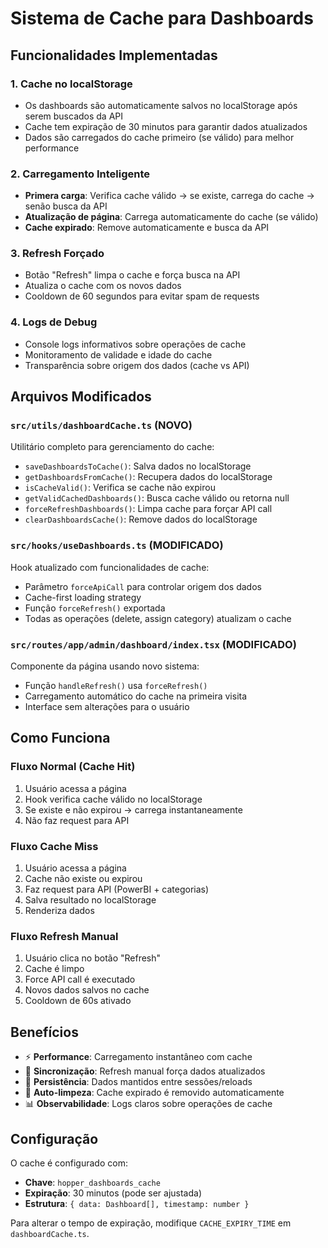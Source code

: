 # Sistema de Cache para Dashboards

## Funcionalidades Implementadas

### 1. Cache no localStorage
- Os dashboards são automaticamente salvos no localStorage após serem buscados da API
- Cache tem expiração de 30 minutos para garantir dados atualizados
- Dados são carregados do cache primeiro (se válido) para melhor performance

### 2. Carregamento Inteligente
- **Primera carga**: Verifica cache válido → se existe, carrega do cache → senão busca da API
- **Atualização de página**: Carrega automaticamente do cache (se válido)
- **Cache expirado**: Remove automaticamente e busca da API

### 3. Refresh Forçado
- Botão "Refresh" limpa o cache e força busca na API
- Atualiza o cache com os novos dados
- Cooldown de 60 segundos para evitar spam de requests

### 4. Logs de Debug
- Console logs informativos sobre operações de cache
- Monitoramento de validade e idade do cache
- Transparência sobre origem dos dados (cache vs API)

## Arquivos Modificados

### `src/utils/dashboardCache.ts` (NOVO)
Utilitário completo para gerenciamento do cache:
- `saveDashboardsToCache()`: Salva dados no localStorage
- `getDashboardsFromCache()`: Recupera dados do localStorage  
- `isCacheValid()`: Verifica se cache não expirou
- `getValidCachedDashboards()`: Busca cache válido ou retorna null
- `forceRefreshDashboards()`: Limpa cache para forçar API call
- `clearDashboardsCache()`: Remove dados do localStorage

### `src/hooks/useDashboards.ts` (MODIFICADO)
Hook atualizado com funcionalidades de cache:
- Parâmetro `forceApiCall` para controlar origem dos dados
- Cache-first loading strategy
- Função `forceRefresh()` exportada
- Todas as operações (delete, assign category) atualizam o cache

### `src/routes/app/admin/dashboard/index.tsx` (MODIFICADO)
Componente da página usando novo sistema:
- Função `handleRefresh()` usa `forceRefresh()`
- Carregamento automático do cache na primeira visita
- Interface sem alterações para o usuário

## Como Funciona

### Fluxo Normal (Cache Hit)
1. Usuário acessa a página
2. Hook verifica cache válido no localStorage
3. Se existe e não expirou → carrega instantaneamente
4. Não faz request para API

### Fluxo Cache Miss
1. Usuário acessa a página
2. Cache não existe ou expirou
3. Faz request para API (PowerBI + categorias)
4. Salva resultado no localStorage
5. Renderiza dados

### Fluxo Refresh Manual
1. Usuário clica no botão "Refresh"
2. Cache é limpo
3. Force API call é executado
4. Novos dados salvos no cache
5. Cooldown de 60s ativado

## Benefícios

- ⚡ **Performance**: Carregamento instantâneo com cache
- 🔄 **Sincronização**: Refresh manual força dados atualizados  
- 💾 **Persistência**: Dados mantidos entre sessões/reloads
- 🧹 **Auto-limpeza**: Cache expirado é removido automaticamente
- 📊 **Observabilidade**: Logs claros sobre operações de cache

## Configuração

O cache é configurado com:
- **Chave**: `hopper_dashboards_cache`
- **Expiração**: 30 minutos (pode ser ajustada)
- **Estrutura**: `{ data: Dashboard[], timestamp: number }`

Para alterar o tempo de expiração, modifique `CACHE_EXPIRY_TIME` em `dashboardCache.ts`.